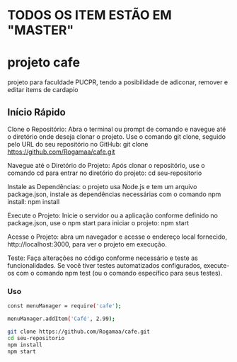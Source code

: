 # TODOS OS ITEM ESTÃO EM "MASTER"
# projeto cafe

projeto para faculdade PUCPR, tendo a posibilidade de adiconar, remover e editar items de cardapio

## Início Rápido

Clone o Repositório: Abra o terminal ou prompt de comando e navegue até o diretório onde deseja clonar o projeto. Use o comando git clone, seguido pelo URL do seu repositório no GitHub:
git clone https://github.com/Rogamaa/cafe.git

Navegue até o Diretório do Projeto: Após clonar o repositório, use o comando cd para entrar no diretório do projeto:
cd seu-repositorio

Instale as Dependências: o projeto usa Node.js e tem um arquivo package.json, instale as dependências necessárias com o comando npm install:
npm install

Execute o Projeto: Inicie o servidor ou a aplicação conforme definido no package.json, use o npm start para iniciar o projeto:
npm start

Acesse o Projeto: abra um navegador e acesse o endereço local fornecido, http://localhost:3000, para ver o projeto em execução.

Teste: Faça alterações no código conforme necessário e teste as funcionalidades. Se você tiver testes automatizados configurados, execute-os com o comando npm test (ou o comando específico para seus testes).
### Uso
```bash
const menuManager = require('cafe');

menuManager.addItem('Café', 2.99);

git clone https://github.com/Rogamaa/cafe.git
cd seu-repositorio
npm install
npm start
